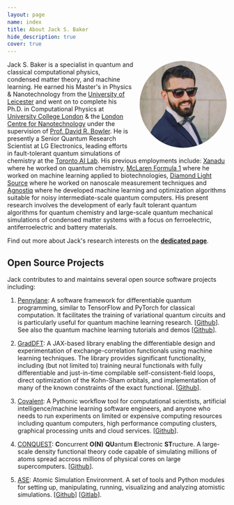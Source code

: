 ```yaml
---
layout: page
name: index
title: About Jack S. Baker
hide_description: true
cover: true
---
```

<div style="float:right; margin: 0 0 1em 1em; width: 200px; height: 200px; border-radius: 50%; overflow: hidden;">
  <img src="https://raw.githubusercontent.com/jackbaker1001/jackbaker1001.github.io/master/jack_s_baker.jpeg" alt="A picture of Jack S. Baker" style="width: 100%; height: 100%; object-fit: cover;">
</div>

Jack S. Baker is a specialist in quantum and classical computational physics, condensed matter theory, and machine learning. He earned his Master's in Physics & Nanotechnology from the [University of Leicester](https://le.ac.uk/) and went on to complete his Ph.D. in Computational Physics at [University College London](https://www.ucl.ac.uk/) & the [London Centre for Nanotechnology](https://www.london-nano.com/) under the supervision of [Prof. David R. Bowler](https://www.ucl.ac.uk/physics-astronomy/people/professor-david-bowler). He is presently a Senior Quantum Research Scientist at LG Electronics, leading efforts in fault-tolerant quantum simulations of chemistry at the [Toronto AI Lab](https://www.lg.com/global/newsroom/news/corporate/lg-set-to-define-future-of-artificial-intelligence-at-new-north-american-ai-research-labs/?gad_source=1&gclid=CjwKCAjwjsi4BhB5EiwAFAL0YM9MKSDkkVdif28KvU5XHt59gCDlHJvoUnAI0VvjarbWzwlksidG1RoCh_sQAvD_BwE&gclsrc=aw.ds). His previous employments include:  [Xanadu](https://www.xanadu.ai/) where he worked on quantum chemistry, [McLaren Formula 1](https://mclarenapplied.com/) where he worked on machine learning applied to biotechnologies, [Diamond Light Source](https://www.diamond.ac.uk) where he worked on nanoscale measurement techniques and [Agnostiq](https://www.agnostiq.ai/) where he developed machine learning and optimization algorithms suitable for noisy intermediate-scale quantum computers. His present research involves the development of early fault tolerant quantum algorithms for quantum chemistry and large-scale quantum mechanical simulations of condensed matter systems with a focus on ferroelectric, antiferroelectric and battery materials.

Find out more about Jack's research interests on the <b>[dedicated page](https://www.jackstephenbaker.com/research/)</b>.

## Open Source Projects

Jack contributes to and maintains several open source software projects including:

1. [Pennylane](https://pennylane.ai/): A software framework for differentiable quantum programming, similar to TensorFlow and PyTorch for classical computation. It facilitates the training of variational quantum circuits and is particularly useful for quantum machine learning research. \[[Github](https://github.com/PennyLaneAI/pennylane)\]. See also the quantum machine learning tutorials and demos \[[Github](https://github.com/PennyLaneAI/qml)\].

2. [GradDFT](https://github.com/XanaduAI/GradDFT): A JAX-based library enabling the differentiable design and experimentation of exchange-correlation functionals using machine learning techniques. The library provides significant functionality, including (but not limited to) training neural functionals with fully differentiable and just-in-time compilable self-consistent-field loops, direct optimization of the Kohn-Sham orbitals, and implementation of many of the known constraints of the exact functional. \[[Github](https://github.com/XanaduAI/GradDFT)\].
   
3. [Covalent](https://www.covalent.xyz/): A Pythonic workflow tool for computational scientists, artificial intelligence/machine learning software engineers, and anyone who needs to run experiments on limited or expensive computing resources including quantum computers, high performance computing clusters, graphical processing units and cloud services. \[[Github](https://github.com/AgnostiqHQ/covalent)\].

4. [CONQUEST](http://www.order-n.org/): **C**oncurrent <b>O(N)</b> **QU**antum **E**lectronic **ST**ructure. A large-scale density functional theory code capable of simulating millions of atoms spread accross millions of physical cores on large supercomputers. \[[Github](https://github.com/OrderN/CONQUEST-release)\].

5. [ASE](https://wiki.fysik.dtu.dk/ase/): Atomic Simulation Environment. A set of tools and Python modules for setting up, manipulating, running, visualizing and analyzing atomistic simulations. \[[Github](https://github.com/rosswhitfield/ase)\] \[[Gitlab](https://gitlab.com/ase/ase)\].

